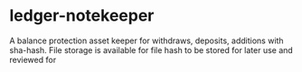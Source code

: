 # ledger-notekeeper
A balance protection asset keeper for withdraws, deposits, additions with sha-hash. File storage is available for file hash to be stored for later use and reviewed for  
